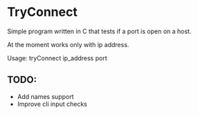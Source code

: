 # TryConnect

Simple program written in C that tests if a port is open on a host.

At the moment works only with ip address.


Usage: tryConnect ip_address port



## TODO:
* Add names support
* Improve cli input checks
